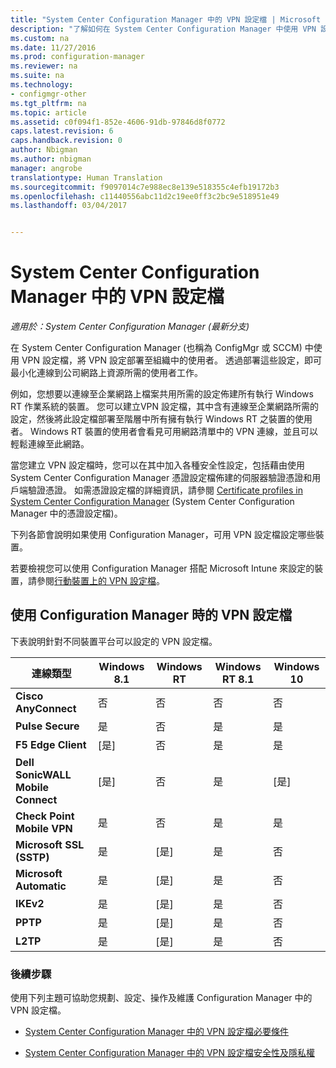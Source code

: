 ```yaml
---
title: "System Center Configuration Manager 中的 VPN 設定檔 | Microsoft Docs"
description: "了解如何在 System Center Configuration Manager 中使用 VPN 設定檔，將 VPN 設定部署至組織中的使用者。"
ms.custom: na
ms.date: 11/27/2016
ms.prod: configuration-manager
ms.reviewer: na
ms.suite: na
ms.technology:
- configmgr-other
ms.tgt_pltfrm: na
ms.topic: article
ms.assetid: c0f094f1-852e-4606-91db-97846d8f0772
caps.latest.revision: 6
caps.handback.revision: 0
author: Nbigman
ms.author: nbigman
manager: angrobe
translationtype: Human Translation
ms.sourcegitcommit: f9097014c7e988ec8e139e518355c4efb19172b3
ms.openlocfilehash: c11440556abc11d2c19ee0ff3c2bc9e518951e49
ms.lasthandoff: 03/04/2017


---
```

# <a name="vpn-profiles-in-system-center-configuration-manager"></a>System Center Configuration Manager 中的 VPN 設定檔

*適用於：System Center Configuration Manager (最新分支)*


在 System Center Configuration Manager (也稱為 ConfigMgr 或 SCCM) 中使用 VPN 設定檔，將 VPN 設定部署至組織中的使用者。 透過部署這些設定，即可最小化連線到公司網路上資源所需的使用者工作。  

 例如，您想要以連線至企業網路上檔案共用所需的設定佈建所有執行 Windows RT 作業系統的裝置。 您可以建立VPN 設定檔，其中含有連線至企業網路所需的設定，然後將此設定檔部署至階層中所有擁有執行 Windows RT 之裝置的使用者。 Windows RT 裝置的使用者會看見可用網路清單中的 VPN 連線，並且可以輕鬆連線至此網路。  

 當您建立 VPN 設定檔時，您可以在其中加入各種安全性設定，包括藉由使用 System Center Configuration Manager 憑證設定檔佈建的伺服器驗證憑證和用戶端驗證憑證。 如需憑證設定檔的詳細資訊，請參閱 [Certificate profiles in System Center Configuration Manager](introduction-to-certificate-profiles.md) (System Center Configuration Manager 中的憑證設定檔)。  

 下列各節會說明如果使用 Configuration Manager，可用 VPN 設定檔設定哪些裝置。

 若要檢視您可以使用 Configuration Manager 搭配 Microsoft Intune 來設定的裝置，請參閱[行動裝置上的 VPN 設定檔](/sccm/mdm/deploy-use/create-vpn-profiles)。  

## <a name="vpn-profiles-when-using-configuration-manager"></a>使用 Configuration Manager 時的 VPN 設定檔  
 下表說明針對不同裝置平台可以設定的 VPN 設定檔。  

|連線類型|Windows 8.1|Windows RT|Windows RT 8.1|Windows 10|  
|---------------------|-----------------|----------------|--------------------|----------------|  
|**Cisco AnyConnect**|否|否|否|否|  
|**Pulse Secure**|是|否|是|是|  
|**F5 Edge Client**|[是]|否|是|是|  
|**Dell SonicWALL Mobile Connect**|[是]|否|是|[是]|  
|**Check Point Mobile VPN**|是|否|是|是|  
|**Microsoft SSL (SSTP)**|是|[是]|是|否|  
|**Microsoft Automatic**|是|[是]|是|否|  
|**IKEv2**|是|[是]|是|否|  
|**PPTP**|是|[是]|是|否|  
|**L2TP**|是|[是]|是|否|  

### <a name="next-steps"></a>後續步驟  
 使用下列主題可協助您規劃、設定、操作及維護 Configuration Manager 中的 VPN 設定檔。  

-   [System Center Configuration Manager 中的 VPN 設定檔必要條件](../plan-design/prerequisites-for-wifi-vpn-profiles.md)  

-   [System Center Configuration Manager 中的 VPN 設定檔安全性及隱私權](../plan-design/security-and-privacy-for-wifi-vpn-profiles.md)

